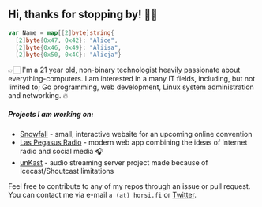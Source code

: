 ## Hi, thanks for stopping by! 👋🏻

```go
var Name = map[[2]byte]string{
  [2]byte{0x47, 0x42}: "Alice",
  [2]byte{0x46, 0x49}: "Aliisa",
  [2]byte{0x50, 0x4C}: "Alicja"}
```
👉🏻 I'm a 21 year old, non-binary technologist heavily passionate about everything-computers.
I am interested in a many IT fields, including, but not limited to; Go programming, web development, Linux system
administration and networking. 🔥

##### Projects I am working on:
- [Snowfall](https://github.com/noskla/snowfall) - small, interactive website for an upcoming online convention
- [Las Pegasus Radio](https://laspegas.us/) - modern web app combining the ideas of internet radio and social media 🎧
- [unKast](https://github.com/noskla/unkast) - audio streaming server project made because of Icecast/Shoutcast limitations

Feel free to contribute to any of my repos through an issue or pull request. You can contact me via e-mail ``a (at) horsi.fi`` or [Twitter](https://twitter.com/alistheponi).
